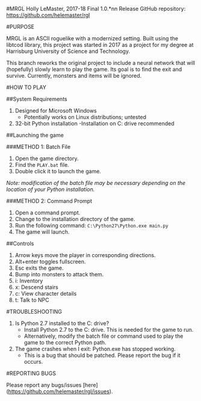 #MRGL
Holly LeMaster, 2017-18
Final 1.0.*nn Release
GitHub repository: https://github.com/helemaster/rgl

#PURPOSE

MRGL is an ASCII roguelike with a modernized setting. Built using the libtcod library, this project was started in 2017 as a project for my degree at Harrisburg University of Science and Technology. 

This branch reworks the original project to include a neural network that will (hopefully) slowly learn to play the game. Its goal is to find the exit and survive. Currently, monsters and items will be ignored.

#HOW TO PLAY

##System Requirements

1. Designed for Microsoft Windows
   - Potentially works on Linux distributions; untested
2. 32-bit Python installation
   -Installation on C: drive recommended

##Launching the game

###METHOD 1: Batch File 

1. Open the game directory.
2. Find the `PLAY.bat` file.
3. Double click it to launch the game.

*Note: modification of the batch file may be necessary depending on the location of your Python installation.*

###METHOD 2: Command Prompt

1. Open a command prompt.
2. Change to the installation directory of the game.
3. Run the following command: `C:\Python27\Python.exe main.py`
4. The game will launch.

##Controls

1. Arrow keys move the player in corresponding directions.
2. Alt+enter toggles fullscreen.
3. Esc exits the game.
4. Bump into monsters to attack them.
5. i: Inventory
6. x: Descend stairs
7. c: View character details
8. t: Talk to NPC

#TROUBLESHOOTING

1. Is Python 2.7 installed to the C: drive?
   - Install Python 2.7 to the C: drive. This is needed for the game to run.
   - Alternatively, modify the batch file or command used to play the game to the correct Python path.
2. The game crashes when I exit: Python.exe has stopped working.
   - This is a bug that should be patched. Please report the bug if it occurs.
	
#REPORTING BUGS

Please report any bugs/issues [here] (https://github.com/helemaster/rgl/issues).
